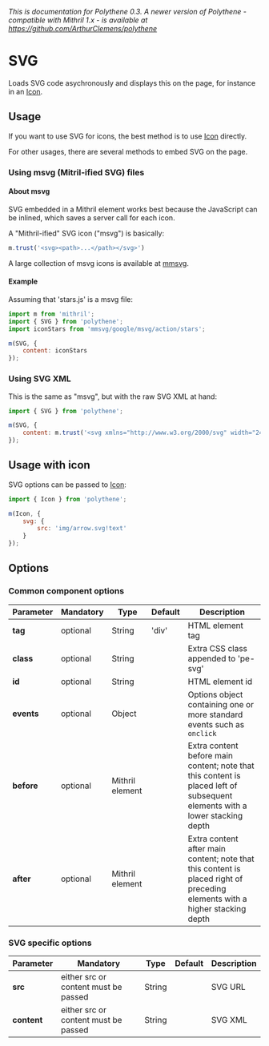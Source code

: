 _This is documentation for Polythene 0.3. A newer version of Polythene - compatible with Mithril 1.x - is available at https://github.com/ArthurClemens/polythene_


# SVG

Loads SVG code asychronously and displays this on the page, for instance in an [Icon](icon.md).


## Usage

If you want to use SVG for icons, the best method is to use [Icon](icon.md) directly.

For other usages, there are several methods to embed SVG on the page.


### Using msvg (Mitril-ified SVG) files

#### About msvg

SVG embedded in a Mithril element works best because the JavaScript can be inlined, which saves a server call for each icon.

A "Mithril-ified" SVG icon ("msvg") is basically:

~~~javascript
m.trust('<svg><path>...</path></svg>')
~~~

A large collection of msvg icons is available at [mmsvg](https://github.com/ArthurClemens/mmsvg).

#### Example

Assuming that 'stars.js' is a msvg file:

~~~javascript
import m from 'mithril';
import { SVG } from 'polythene';
import iconStars from 'mmsvg/google/msvg/action/stars';

m(SVG, {
	content: iconStars
});
~~~


### Using SVG XML

This is the same as "msvg", but with the raw SVG XML at hand:

~~~javascript
import { SVG } from 'polythene';

m(SVG, {
	content: m.trust('<svg xmlns="http://www.w3.org/2000/svg" width="24" height="24" viewBox="0 0 24 24"><path d="M3.9 12c0-1.71 1.39-3.1 3.1-3.1h4V7H7c-2.76 0-5 2.24-5 5s2.24 5 5 5h4v-1.9H7c-1.71 0-3.1-1.39-3.1-3.1zM8 13h8v-2H8v2zm9-6h-4v1.9h4c1.71 0 3.1 1.39 3.1 3.1s-1.39 3.1-3.1 3.1h-4V17h4c2.76 0 5-2.24 5-5s-2.24-5-5-5z"/></svg>')
});
~~~



## Usage with icon

SVG options can be passed to [Icon](icon.md):

~~~javascript
import { Icon } from 'polythene';

m(Icon, {
    svg: {
        src: 'img/arrow.svg!text'
    }
});
~~~



## Options

### Common component options

| **Parameter** |  **Mandatory** | **Type** | **Default** | **Description** |
| ------------- | -------------- | -------- | ----------- | --------------- |
| **tag** | optional | String | 'div' | HTML element tag |
| **class** | optional | String |  | Extra CSS class appended to 'pe-svg' |
| **id** | optional | String | | HTML element id |
| **events** | optional | Object | | Options object containing one or more standard events such as `onclick` |
| **before** | optional | Mithril element | | Extra content before main content; note that this content is placed left of subsequent elements with a lower stacking depth |
| **after** | optional | Mithril element | | Extra content after main content; note that this content is placed right of preceding elements with a higher stacking depth |

### SVG specific options

| **Parameter** |  **Mandatory** | **Type** | **Default** | **Description** |
| ------------- | -------------- | -------- | ----------- | --------------- |
| **src** | either src or content must be passed | String |  | SVG URL |
| **content** | either src or content must be passed | String |  | SVG XML |
